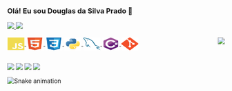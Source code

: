### Olá! Eu sou Douglas da Silva Prado 👋

<div>
  <a href="https://github.com/DouglasSilvaPrado">
  <img height="180em" src="https://github-readme-stats.vercel.app/api?username=DouglasSilvaPrado&show_icons=true&theme=dracula&include_all_commits=true&count_private=true"/>
  <img height="180em" src="https://github-readme-stats.vercel.app/api/top-langs/?username=DouglasSilvaPrado&layout=compact&langs_count=7&theme=dracula"/>
</div>
 
<div style="display: inline_block"><br>
  <img align="center" alt="Douglas-Js" height="30" width="40" src="https://raw.githubusercontent.com/devicons/devicon/master/icons/javascript/javascript-plain.svg">
  <img align="center" alt="Douglas-HTML" height="30" width="40" src="https://raw.githubusercontent.com/devicons/devicon/master/icons/html5/html5-original.svg">
  <img align="center" alt="Douglas-CSS" height="30" width="40" src="https://raw.githubusercontent.com/devicons/devicon/master/icons/css3/css3-original.svg">
  <img align="center" alt="Douglas-Python" height="30" width="40" src="https://raw.githubusercontent.com/devicons/devicon/master/icons/python/python-original.svg">
  <img align="center" alt="Douglas-MySql" height="30" width="40" src="https://raw.githubusercontent.com/devicons/devicon/master/icons/mysql/mysql-original.svg">
  <img align="center" alt="Douglas-Csharp" height="30" width="40" src="https://raw.githubusercontent.com/devicons/devicon/master/icons/csharp/csharp-original.svg">
  <img align="center" alt="Douglas-Git" height="30" width="40" src="https://raw.githubusercontent.com/devicons/devicon/master/icons/git/git-plain.svg">
  <img align="right" height="100em alt="Douglas-Avatar" src="https://lh3.googleusercontent.com/VwptjVwkR6mkQuEir7eesPbbTy7DPhMrjTLDSFWfAFYBI8rOBHjMam4in3T4_bfZan6yyf2MbW4GH7OFXn8U3s-DYaNq82AbufU326QErdtuB9ebYDqTt8kVQ_ToV-eRAq2yZLOi2kV5Zk_pt1JdKLP7ebQNfGalN3IQyh0-c_PXLaqmE9owu7J6a2yiTXWs2jKjY_jYyNw7onq4JWm4vkDx7WRt_QMXS_VBhnbAUv3LHcufKBsxuqvliIVDvMLMd-GvkrrGc7eivbAKQZVBVxwcGAdz1UfN0cU4avfOoPjfmhSZvMFYQYGjz6SLecdsncHEGa9_imYUyeBRDnfSfYGeXbMxoqmzPu7aCpj7U-RGA9Vgf2qc4Lz73et46l_sT1xtZ9aGZmHtndFsUTYayeIIF65W7otJND_KgyXnHNu6n8SFqeUDN4nLPbgyOMoml9KDmdG0VfiSiZKHH9zq4DW1bAvxkQWohQja4o_80jGvhdUNCeO6he6wFzu6pBWRnXQSdRSZJr-V5s5oQsUxCJXWqtzSaCoM_c6Zkf20RMHuULAnx3qos54JXo-QaS8xf57FDIiPHOwXkcV0dmZgji5ROv4HSRKi1NhbzQc7EqdfJwwtUOR5baJoCPmuSdclaTn7lm2_u8EHHopqByN5JS84FUZKWxqpEsHcbU-3msD6g_Sp8-KLkv7QUVcIa2iM_JMUQTJh3w9sVnxHTFEfHQ=s500-no?authuser=2">
</div>
  
##

<div>
<!--     <a href="" target="_blank"><img src="https://img.shields.io/badge/YouTube-FF0000?style=for-the-badge&logo=youtube&logoColor=white" target="_blank"></a> -->
  <a href="https://www.instagram.com/douglas_silva_prado/" target="_blank"><img src="https://img.shields.io/badge/-Instagram-%23E4405F?style=for-the-badge&logo=instagram&logoColor=white" target="_blank"></a>
 <a href="https://discord.com/channels/Douglas_Prado#0880" target="_blank"><img src="https://img.shields.io/badge/Discord-7289DA?style=for-the-badge&logo=discord&logoColor=white" target="_blank"></a> 
  <a href = "mailto:douglassilvadaprado@gmail.com"><img src="https://img.shields.io/badge/-Gmail-%23333?style=for-the-badge&logo=gmail&logoColor=white" target="_blank"></a>
  <a href="https://www.linkedin.com/in/douglas-da-silva-prado-2633b8130/" target="_blank"><img src="https://img.shields.io/badge/-LinkedIn-%230077B5?style=for-the-badge&logo=linkedin&logoColor=white" target="_blank"></a> 
</div>

![Snake animation](https://github.com/DouglasSilvaPrado/DouglasSilvaPrado/blob/output/github-contribution-grid-snake.svg)
